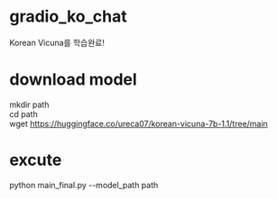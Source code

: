 # gradio_ko_chat
Korean Vicuna를 학습완료!

# download model
mkdir path  
cd path  
wget https://huggingface.co/ureca07/korean-vicuna-7b-1.1/tree/main

# excute
python main_final.py --model_path path
